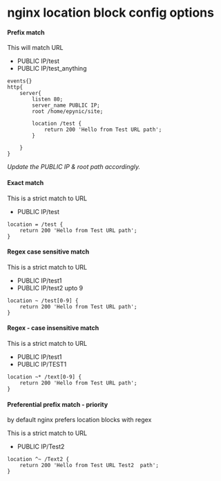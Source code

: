 # nginx location block config options

#### Prefix match 
This will match URL 
* PUBLIC IP/test
* PUBLIC IP/test_anything

````
events{}
http{
    server{
        listen 80;
        server_name PUBLIC IP;
        root /home/epynic/site;

        location /test {
            return 200 'Hello from Test URL path';
        }

    }
}
````
_Update the PUBLIC IP & root path accordingly._


#### Exact match
This is a strict match to URL 
* PUBLIC IP/test

````
location = /test {
    return 200 'Hello from Test URL path';
}
````

#### Regex case sensitive match
This is a strict match to URL 
* PUBLIC IP/test1
* PUBLIC IP/test2 upto 9

````
location ~ /test[0-9] {
    return 200 'Hello from Test URL path';
}
````


#### Regex - case insensitive match 
This is a strict match to URL 
* PUBLIC IP/test1
* PUBLIC IP/TEST1

````
location ~* /text[0-9] {
    return 200 'Hello from Test URL path';
}
````

#### Preferential prefix match - priority
by default nginx prefers location blocks with regex

This is a strict match to URL 
* PUBLIC IP/Test2

````
location ^~ /Text2 {
    return 200 'Hello from Test URL Test2  path';
}
````
